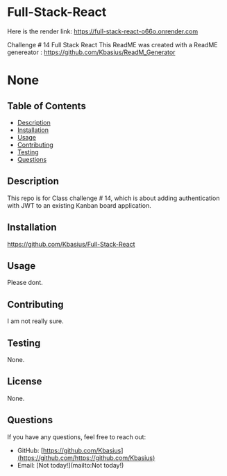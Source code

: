 # Full-Stack-React

Here is the render link:
https://full-stack-react-o66o.onrender.com

Challenge # 14 Full Stack React
This ReadME was created with a ReadME genereator : https://github.com/Kbasius/ReadM_Generator

# None

## Table of Contents
- [Description](#description)
- [Installation](#installation)
- [Usage](#usage)
- [Contributing](#contributing)
- [Testing](#testing)
- [Questions](#questions)

## Description

This repo is for Class challenge # 14, which is about adding authentication with JWT to an existing Kanban board application.

## Installation

https://github.com/Kbasius/Full-Stack-React

## Usage

Please dont.

## Contributing

I am not really sure.

## Testing

None.

## License

None.

## Questions

If you have any questions, feel free to reach out:
- GitHub: [https://github.com/Kbasius](https://github.com/https://github.com/Kbasius)
- Email: [Not today!](mailto:Not today!)